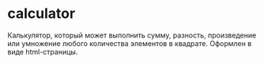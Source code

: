# calculator

Калькулятор, который может выполнить сумму, разность, произведение или умножение любого количества элементов в квадрате. Оформлен в виде html-страницы.
